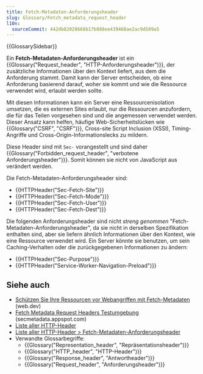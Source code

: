 ```yaml
---
title: Fetch-Metadaten-Anforderungsheader
slug: Glossary/Fetch_metadata_request_header
l10n:
  sourceCommit: 442db82028668b17b888ee439468ae2ac9d589a5
---
```


{{GlossarySidebar}}

Ein **Fetch-Metadaten-Anforderungsheader** ist ein {{Glossary("Request_header", "HTTP-Anforderungsheader")}}, der zusätzliche Informationen über den Kontext liefert, aus dem die Anforderung stammt. Damit kann der Server entscheiden, ob eine Anforderung basierend darauf, woher sie kommt und wie die Ressource verwendet wird, erlaubt werden sollte.

Mit diesen Informationen kann ein Server eine Ressourcenisolation umsetzen, die es externen Sites erlaubt, nur die Ressourcen anzufordern, die für das Teilen vorgesehen sind und die angemessen verwendet werden. Dieser Ansatz kann helfen, häufige Web-Sicherheitslücken wie {{Glossary("CSRF", "CSRF")}}, Cross-site Script Inclusion (XSSI), Timing-Angriffe und Cross-Origin-Informationslecks zu mildern.

Diese Header sind mit `Sec-` vorangestellt und sind daher {{Glossary("Forbidden_request_header", "verbotene Anforderungsheader")}}. Somit können sie nicht von JavaScript aus verändert werden.

Die Fetch-Metadaten-Anforderungsheader sind:

- {{HTTPHeader("Sec-Fetch-Site")}}
- {{HTTPHeader("Sec-Fetch-Mode")}}
- {{HTTPHeader("Sec-Fetch-User")}}
- {{HTTPHeader("Sec-Fetch-Dest")}}

Die folgenden Anforderungsheader sind nicht _streng genommen_ "Fetch-Metadaten-Anforderungsheader", da sie nicht in derselben Spezifikation enthalten sind, aber sie liefern ähnlich Informationen über den Kontext, wie eine Ressource verwendet wird. Ein Server könnte sie benutzen, um sein Caching-Verhalten oder die zurückgegebenen Informationen zu ändern:

- {{HTTPHeader("Sec-Purpose")}}
- {{HTTPHeader("Service-Worker-Navigation-Preload")}}

## Siehe auch

- [Schützen Sie Ihre Ressourcen vor Webangriffen mit Fetch-Metadaten](https://web.dev/articles/fetch-metadata) (web.dev)
- [Fetch Metadata Request Headers Testumgebung](https://secmetadata.appspot.com/) (secmetadata.appspot.com)
- [Liste aller HTTP-Header](/de/docs/Web/HTTP/Headers)
- [Liste aller HTTP-Header > Fetch-Metadaten-Anforderungsheader](/de/docs/Web/HTTP/Headers#fetch_metadata_request_headers)
- Verwandte Glossarbegriffe:
  - {{Glossary("Representation_header", "Repräsentationsheader")}}
  - {{Glossary("HTTP_header", "HTTP-Header")}}
  - {{Glossary("Response_header", "Antwortheader")}}
  - {{Glossary("Request_header", "Anforderungsheader")}}
